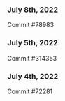 ### July 8th, 2022

Commit #78983

### July 5th, 2022

Commit #314353


### July 4th, 2022

Commit #72281
